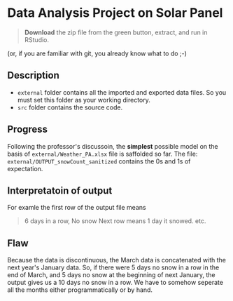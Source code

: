 # Data Analysis Project on Solar Panel

> **Download** the zip file from the green button, extract, and run in RStudio.

(or, if you are familiar with git, you already know what to do ;-) 

## Description
- `external` folder contains all the imported and exported data files. So you must set this folder as your working directory.
- `src` folder contains the source code.

## Progress
Following the professor's discussoin, the **simplest** possible model on the basis of `external/Weather_PA.xlsx` file is saffolded so far. The file: `external/OUTPUT_snowCount_sanitized` contains the 0s and 1s of expectation.

## Interpretatoin of output
For examle the first row of the output file means
> 6 days in a row, No snow
Next row means
> 1	day it snowed.
etc.

## Flaw
Because the data is discontinuous, the March data is concatenated with the next year's January data. So, if there were 5 days no snow in a row in the end of March, and 5 days no snow at the beginning of next January, the output gives us a 10 days no snow in a row. We have to somehow seperate all the months either programmatically or by hand.